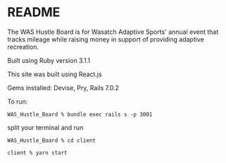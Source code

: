 # README

The WAS Hustle Board is for Wasatch Adaptive Sports' annual event that tracks mileage while raising money in support of providing adaptive recreation.


Built using Ruby version 3.1.1

This site was built using React.js 

Gems installed: Devise, Pry, Rails 7.0.2

To run:

```WAS_Hustle_Board % bundle exec rails s -p 3001```

split your terminal and run

```WAS_Hustle_Board % cd client```


```client % yarn start```


